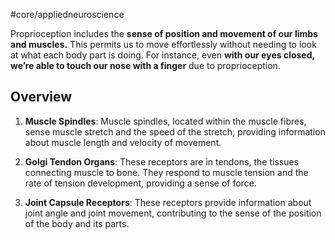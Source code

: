 #core/appliedneuroscience

Proprioception includes the **sense of position and movement of our limbs and muscles.** This permits us to move effortlessly without needing to look at what each body part is doing. For instance, even **with our eyes closed, we’re able to touch our nose with a finger** due to proprioception.

## Overview

1. **Muscle Spindles**: Muscle spindles, located within the muscle fibres, sense muscle stretch and the speed of the stretch, providing information about muscle length and velocity of movement.

2. **Golgi Tendon Organs**: These receptors are in tendons, the tissues connecting muscle to bone. They respond to muscle tension and the rate of tension development, providing a sense of force.

3. **Joint Capsule Receptors**: These receptors provide information about joint angle and joint movement, contributing to the sense of the position of the body and its parts.
